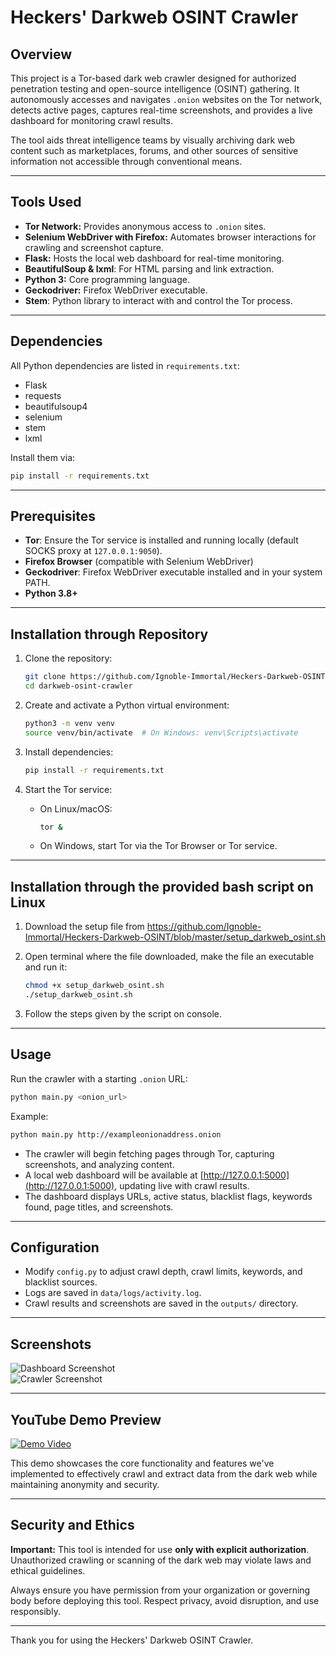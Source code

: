# Heckers' Darkweb OSINT Crawler

## Overview

This project is a Tor-based dark web crawler designed for authorized penetration testing and open-source intelligence (OSINT) gathering. It autonomously accesses and navigates `.onion` websites on the Tor network, detects active pages, captures real-time screenshots, and provides a live dashboard for monitoring crawl results.

The tool aids threat intelligence teams by visually archiving dark web content such as marketplaces, forums, and other sources of sensitive information not accessible through conventional means.

---

## Tools Used

- **Tor Network:** Provides anonymous access to `.onion` sites.
- **Selenium WebDriver with Firefox:** Automates browser interactions for crawling and screenshot capture.
- **Flask:** Hosts the local web dashboard for real-time monitoring.
- **BeautifulSoup & lxml**: For HTML parsing and link extraction.
- **Python 3:** Core programming language.
- **Geckodriver:** Firefox WebDriver executable.
- **Stem**: Python library to interact with and control the Tor process.

---

## Dependencies

All Python dependencies are listed in `requirements.txt`:

- Flask
- requests
- beautifulsoup4
- selenium
- stem
- lxml

Install them via:

```bash
pip install -r requirements.txt
```

---

## Prerequisites

- **Tor**: Ensure the Tor service is installed and running locally (default SOCKS proxy at `127.0.0.1:9050`).
- **Firefox Browser** (compatible with Selenium WebDriver)
- **Geckodriver**: Firefox WebDriver executable installed and in your system PATH.
- **Python 3.8+**

---

## Installation through Repository

1. Clone the repository:

   ```bash
   git clone https://github.com/Ignoble-Immortal/Heckers-Darkweb-OSINT.git
   cd darkweb-osint-crawler
   ```

2. Create and activate a Python virtual environment:

   ```bash
   python3 -m venv venv
   source venv/bin/activate  # On Windows: venv\Scripts\activate
   ```

3. Install dependencies:

   ```bash
   pip install -r requirements.txt
   ```

4. Start the Tor service:

   - On Linux/macOS:

     ```bash
     tor &
     ```

   - On Windows, start Tor via the Tor Browser or Tor service.

---

## Installation through the provided bash script on Linux

1. Download the setup file from https://github.com/Ignoble-Immortal/Heckers-Darkweb-OSINT/blob/master/setup_darkweb_osint.sh

2. Open terminal where the file downloaded, make the file an executable and run it:

    ```bash
    chmod +x setup_darkweb_osint.sh
    ./setup_darkweb_osint.sh
    ```
3. Follow the steps given by the script on console.

---

## Usage

Run the crawler with a starting `.onion` URL:

```bash
python main.py <onion_url>
```

Example:

```bash
python main.py http://exampleonionaddress.onion
```

- The crawler will begin fetching pages through Tor, capturing screenshots, and analyzing content.
- A local web dashboard will be available at [http://127.0.0.1:5000](http://127.0.0.1:5000), updating live with crawl results.
- The dashboard displays URLs, active status, blacklist flags, keywords found, page titles, and screenshots.

---

## Configuration

- Modify `config.py` to adjust crawl depth, crawl limits, keywords, and blacklist sources.
- Logs are saved in `data/logs/activity.log`.
- Crawl results and screenshots are saved in the `outputs/` directory.

---

## Screenshots

![Dashboard Screenshot](path/to/dashboard_screenshot.png)  
![Crawler Screenshot](path/to/crawler_screenshot.png)

---

## YouTube Demo Preview

[![Demo Video](path/to/video_thumbnail.png)](https://www.youtube.com/watch?v=RXVBT_HXq7w)

This demo showcases the core functionality and features we've implemented
to effectively crawl and extract data from the dark web while
maintaining anonymity and security.

---

## Security and Ethics

**Important:** This tool is intended for use **only with explicit authorization**. Unauthorized crawling or scanning of the dark web may violate laws and ethical guidelines.

Always ensure you have permission from your organization or governing body before deploying this tool. Respect privacy, avoid disruption, and use responsibly.

---

Thank you for using the Heckers' Darkweb OSINT Crawler.
